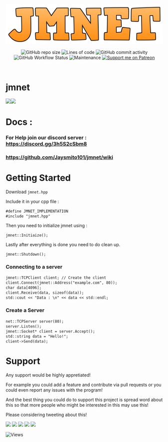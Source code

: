 <br/>
<p align="center">
    <img src="https://github.com/Jaysmito101/jmnet/blob/main/resources/ReadmeHeader.png?raw=true" border="0"></
</p>

<br/>
<p align="center">
  <img alt="GitHub repo size" src="https://img.shields.io/github/repo-size/Jaysmito101/jmnet?style=for-the-badge">
  <img alt="Lines of code" src="https://img.shields.io/tokei/lines/github/Jaysmito101/jmnet?style=for-the-badge">
  <img alt="GitHub commit activity" src="https://img.shields.io/github/commit-activity/w/Jaysmito101/jmnet?style=for-the-badge">
    <br>
    <img alt="GitHub Workflow Status" src="https://img.shields.io/github/workflow/status/Jaysmito101/jmnet/jmnet%20Build?style=for-the-badge">
    <img alt="Maintenance" src="https://img.shields.io/maintenance/yes/2021?style=for-the-badge">
    <a href="https://patreon.com/jaysmito101"><img src="https://img.shields.io/endpoint.svg?url=https%3A%2F%2Fshieldsio-patreon.vercel.app%2Fapi%3Fusername%3Djaysmito101%26type%3Dpledges&style=for-the-badge" alt="Support me on Patreon" /></a>
</p>
<br/>


# jmnet


<a href="https://github.com/Jaysmito101/dynamic-badges/"><img src="https://dynamic-badges.maxalpha.repl.co/star?user=Jaysmito101&repo=jmnet&show=true"><img src="https://dynamic-badges.maxalpha.repl.co/star?image=true"></a>

# Docs : 
### For Help join our discord server : https://discord.gg/3h5S2cSbm8
### https://github.com/Jaysmito101/jmnet/wiki

# Getting Started

Download `jmnet.hpp`

Include it in your cpp file : 

    #define JMNET_IMPLEMENTATION
    #include "jmnet.hpp"

Then you need to initialize jmnet using : 

    jmnet::Initiaize();

Lastly after everything is done you need to do clean up.

    jmnet::Shutdown();

### Connecting to a server

    jmnet::TCPClient client; // Create the client
    client.Connect(jmnet::Address("example.com", 80));
    char data[4096];
    client.Receive(data, sizeof(data));
    std::cout << "Data : \n" << data << std::endl;

### Create a Server

    net::TCPServer server(80);
    server.Listen();
    jmnet::Socket* client = server.Accept();
    std::string data = "Hello!";
    client->Send(data);


# Support


Any support would be highly appretiated!

For example you could add a feature and contribute via pull requests or you could even report any issues with the program!

And the best thing you could do to support this project is spread word about this so that more people who might be interested in this may use this!

Please considering tweeting about this! 


<a href="https://dynamic-badges.maxalpha.repl.co/star?user=Jaysmito101&repo=jmnet&id=1"><img src="https://dynamic-badges.maxalpha.repl.co/star?image=true"></a>
<a href="https://dynamic-badges.maxalpha.repl.co/star?user=Jaysmito101&repo=jmnet&id=2"><img src="https://dynamic-badges.maxalpha.repl.co/star?image=true"></a>
<a href="https://dynamic-badges.maxalpha.repl.co/star?user=Jaysmito101&repo=jmnet&id=3"><img src="https://dynamic-badges.maxalpha.repl.co/star?image=true"></a>
<a href="https://dynamic-badges.maxalpha.repl.co/star?user=Jaysmito101&repo=jmnet&id=4"><img src="https://dynamic-badges.maxalpha.repl.co/star?image=true"></a>
<a href="https://dynamic-badges.maxalpha.repl.co/star?user=Jaysmito101&repo=jmnet&id=5"><img src="https://dynamic-badges.maxalpha.repl.co/star?image=true"></a>


![Views](https://dynamic-badges.maxalpha.repl.co/views?id=Jaysmito101.jmnet&style=for-the-badge&color=blue)
